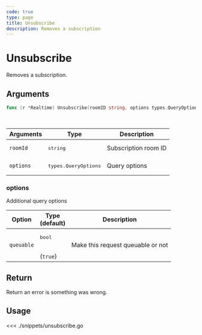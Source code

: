 ```yaml
---
code: true
type: page
title: Unsubscribe
description: Removes a subscription
---
```


# Unsubscribe

Removes a subscription.

## Arguments

```go
func (r *Realtime) Unsubscribe(roomID string, options types.QueryOptions) error
```

<br/>

| Arguments | Type                          | Description          |
| --------- | ----------------------------- | -------------------- |
| `roomId`  | <pre>string</pre>             | Subscription room ID |
| `options` | <pre>types.QueryOptions</pre> | Query options        |

### options

Additional query options

| Option     | Type<br/>(default)           | Description                       |
| ---------- | ---------------------------- | --------------------------------- |
| `queuable` | <pre>bool</pre><br/>(`true`) | Make this request queuable or not |

## Return

Return an error is something was wrong.

## Usage

<<< ./snippets/unsubscribe.go
